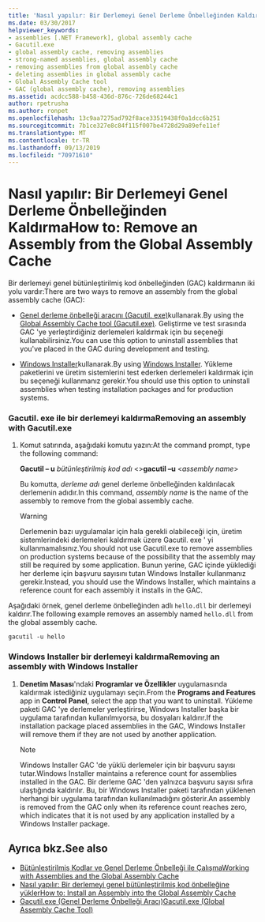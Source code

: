 ```yaml
---
title: 'Nasıl yapılır: Bir Derlemeyi Genel Derleme Önbelleğinden Kaldırma'
ms.date: 03/30/2017
helpviewer_keywords:
- assemblies [.NET Framework], global assembly cache
- Gacutil.exe
- global assembly cache, removing assemblies
- strong-named assemblies, global assembly cache
- removing assemblies from global assembly cache
- deleting assemblies in global assembly cache
- Global Assembly Cache tool
- GAC (global assembly cache), removing assemblies
ms.assetid: acdcc588-b458-436d-876c-726de68244c1
author: rpetrusha
ms.author: ronpet
ms.openlocfilehash: 13c9aa7275ad792f8ace33519438f0a1dcc6b251
ms.sourcegitcommit: 7b1ce327e8c84f115f007be4728d29a89efe11ef
ms.translationtype: MT
ms.contentlocale: tr-TR
ms.lasthandoff: 09/13/2019
ms.locfileid: "70971610"
---
```

# <a name="how-to-remove-an-assembly-from-the-global-assembly-cache"></a><span data-ttu-id="ff035-102">Nasıl yapılır: Bir Derlemeyi Genel Derleme Önbelleğinden Kaldırma</span><span class="sxs-lookup"><span data-stu-id="ff035-102">How to: Remove an Assembly from the Global Assembly Cache</span></span>

<span data-ttu-id="ff035-103">Bir derlemeyi genel bütünleştirilmiş kod önbelleğinden (GAC) kaldırmanın iki yolu vardır:</span><span class="sxs-lookup"><span data-stu-id="ff035-103">There are two ways to remove an assembly from the global assembly cache (GAC):</span></span>

- <span data-ttu-id="ff035-104">[Genel derleme önbelleği aracını (Gacutil. exe)](../../../docs/framework/tools/gacutil-exe-gac-tool.md)kullanarak.</span><span class="sxs-lookup"><span data-stu-id="ff035-104">By using the [Global Assembly Cache tool (Gacutil.exe)](../../../docs/framework/tools/gacutil-exe-gac-tool.md).</span></span> <span data-ttu-id="ff035-105">Geliştirme ve test sırasında GAC 'ye yerleştirdiğiniz derlemeleri kaldırmak için bu seçeneği kullanabilirsiniz.</span><span class="sxs-lookup"><span data-stu-id="ff035-105">You can use this option to uninstall assemblies that you've placed in the GAC during development and testing.</span></span>

- <span data-ttu-id="ff035-106">[Windows Installer](/windows/desktop/Msi/windows-installer-portal)kullanarak.</span><span class="sxs-lookup"><span data-stu-id="ff035-106">By using [Windows Installer](/windows/desktop/Msi/windows-installer-portal).</span></span> <span data-ttu-id="ff035-107">Yükleme paketlerini ve üretim sistemlerini test ederken derlemeleri kaldırmak için bu seçeneği kullanmanız gerekir.</span><span class="sxs-lookup"><span data-stu-id="ff035-107">You should use this option to uninstall assemblies when testing installation packages and for production systems.</span></span>

### <a name="removing-an-assembly-with-gacutilexe"></a><span data-ttu-id="ff035-108">Gacutil. exe ile bir derlemeyi kaldırma</span><span class="sxs-lookup"><span data-stu-id="ff035-108">Removing an assembly with Gacutil.exe</span></span>

1. <span data-ttu-id="ff035-109">Komut satırında, aşağıdaki komutu yazın:</span><span class="sxs-lookup"><span data-stu-id="ff035-109">At the command prompt, type the following command:</span></span>

    <span data-ttu-id="ff035-110">**Gacutil – u** *bütünleştirilmiş kod adı* \<></span><span class="sxs-lookup"><span data-stu-id="ff035-110">**gacutil –u** \<*assembly name*></span></span>

    <span data-ttu-id="ff035-111">Bu komutta, *derleme adı* genel derleme önbelleğinden kaldırılacak derlemenin adıdır.</span><span class="sxs-lookup"><span data-stu-id="ff035-111">In this command, *assembly name* is the name of the assembly to remove from the global assembly cache.</span></span>

    > [!WARNING]
    > <span data-ttu-id="ff035-112">Derlemenin bazı uygulamalar için hala gerekli olabileceği için, üretim sistemlerindeki derlemeleri kaldırmak üzere Gacutil. exe ' yi kullanmamalısınız.</span><span class="sxs-lookup"><span data-stu-id="ff035-112">You should not use Gacutil.exe to remove assemblies on production systems because of the possibility that the assembly may still be required by some application.</span></span> <span data-ttu-id="ff035-113">Bunun yerine, GAC içinde yüklediği her derleme için başvuru sayısını tutan Windows Installer kullanmanız gerekir.</span><span class="sxs-lookup"><span data-stu-id="ff035-113">Instead, you should use the Windows Installer, which maintains a reference count for each assembly it installs in the GAC.</span></span>

 <span data-ttu-id="ff035-114">Aşağıdaki örnek, genel derleme önbelleğinden adlı `hello.dll` bir derlemeyi kaldırır.</span><span class="sxs-lookup"><span data-stu-id="ff035-114">The following example removes an assembly named `hello.dll` from the global assembly cache.</span></span>

```
gacutil -u hello
```

### <a name="removing-an-assembly-with-windows-installer"></a><span data-ttu-id="ff035-115">Windows Installer bir derlemeyi kaldırma</span><span class="sxs-lookup"><span data-stu-id="ff035-115">Removing an assembly with Windows Installer</span></span>

1. <span data-ttu-id="ff035-116">**Denetim Masası**'ndaki **Programlar ve Özellikler** uygulamasında kaldırmak istediğiniz uygulamayı seçin.</span><span class="sxs-lookup"><span data-stu-id="ff035-116">From the **Programs and Features** app in **Control Panel**, select the app that you want to uninstall.</span></span> <span data-ttu-id="ff035-117">Yükleme paketi GAC 'ye derlemeler yerleştirirse, Windows Installer başka bir uygulama tarafından kullanılmıyorsa, bu dosyaları kaldırır.</span><span class="sxs-lookup"><span data-stu-id="ff035-117">If the installation package placed assemblies in the GAC, Windows Installer will remove them if they are not used by another application.</span></span>

    > [!NOTE]
    > <span data-ttu-id="ff035-118">Windows Installer GAC 'de yüklü derlemeler için bir başvuru sayısı tutar.</span><span class="sxs-lookup"><span data-stu-id="ff035-118">Windows Installer maintains a reference count for assemblies installed in the GAC.</span></span> <span data-ttu-id="ff035-119">Bir derleme GAC 'den yalnızca başvuru sayısı sıfıra ulaştığında kaldırılır. Bu, bir Windows Installer paketi tarafından yüklenen herhangi bir uygulama tarafından kullanılmadığını gösterir.</span><span class="sxs-lookup"><span data-stu-id="ff035-119">An assembly is removed from the GAC only when its reference count reaches zero, which indicates that it is not used by any application installed by a Windows Installer package.</span></span>

## <a name="see-also"></a><span data-ttu-id="ff035-120">Ayrıca bkz.</span><span class="sxs-lookup"><span data-stu-id="ff035-120">See also</span></span>

- [<span data-ttu-id="ff035-121">Bütünleştirilmiş Kodlar ve Genel Derleme Önbelleği ile Çalışma</span><span class="sxs-lookup"><span data-stu-id="ff035-121">Working with Assemblies and the Global Assembly Cache</span></span>](../../../docs/framework/app-domains/working-with-assemblies-and-the-gac.md)
- [<span data-ttu-id="ff035-122">Nasıl yapılır: Bir derlemeyi genel bütünleştirilmiş kod önbelleğine yükler</span><span class="sxs-lookup"><span data-stu-id="ff035-122">How to: Install an Assembly into the Global Assembly Cache</span></span>](install-assembly-into-gac.md)
- [<span data-ttu-id="ff035-123">Gacutil.exe (Genel Derleme Önbelleği Aracı)</span><span class="sxs-lookup"><span data-stu-id="ff035-123">Gacutil.exe (Global Assembly Cache Tool)</span></span>](../../../docs/framework/tools/gacutil-exe-gac-tool.md)
